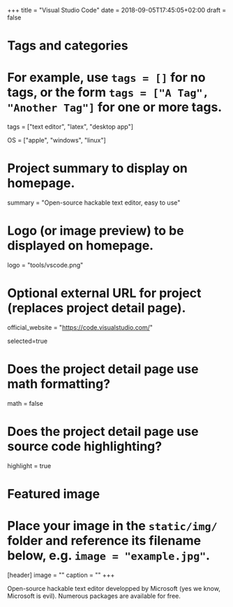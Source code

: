 +++
title = "Visual Studio Code"
date = 2018-09-05T17:45:05+02:00
draft = false

# Tags and categories
# For example, use `tags = []` for no tags, or the form `tags = ["A Tag", "Another Tag"]` for one or more tags.
tags = ["text editor", "latex", "desktop app"]

OS = ["apple", "windows", "linux"]

# Project summary to display on homepage.
summary = "Open-source hackable text editor, easy to use"

# Logo (or image preview) to be displayed on homepage.
logo = "tools/vscode.png"

# Optional external URL for project (replaces project detail page).
official_website = "https://code.visualstudio.com/"

selected=true

# Does the project detail page use math formatting?
math = false

# Does the project detail page use source code highlighting?
highlight = true


# Featured image
# Place your image in the `static/img/` folder and reference its filename below, e.g. `image = "example.jpg"`.
[header]
image = ""
caption = ""
+++

Open-source hackable text editor developped by Microsoft (yes we know, Microsoft is evil). Numerous packages are available for free.

